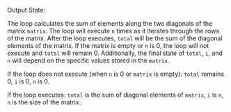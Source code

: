Output State: 

The loop calculates the sum of elements along the two diagonals of the matrix `matrix`. The loop will execute `n` times as it iterates through the rows of the matrix. After the loop executes, `total` will be the sum of the diagonal elements of the matrix. If the matrix is empty or `n` is 0, the loop will not execute and `total` will remain 0.
Additionally, the final state of `total`, `i`, and `n` will depend on the specific values stored in the `matrix`.

If the loop does not execute (when `n` is 0 or `matrix` is empty):
`total` remains 0, `i` is 0, `n` is 0.

If the loop executes:
`total` is the sum of diagonal elements of `matrix`, `i` is `n`, `n` is the size of the matrix.